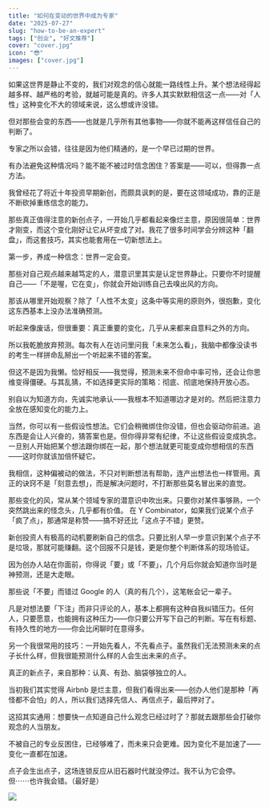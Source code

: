 ```yaml
---
title: "如何在变动的世界中成为专家"
date: "2025-07-27"
slug: "how-to-be-an-expert"
tags: ["创业", "好文推荐"]
cover: "cover.jpg"
icon: "😎"
images: ["cover.jpg"]
---
```

如果这世界是静止不变的，我们对观念的信心就能一路线性上升。某个想法经得起越多样、越严格的考验，就越可能是真的。许多人其实默默相信这一点——对「人性」这种变化不大的领域来说，这么想或许没错。



但对那些会变的东西——也就是几乎所有其他事物——你就不能再这样信任自己的判断了。



专家之所以会错，往往是因为他们精通的，是一个早已过期的世界。



有办法避免这种情况吗？能不能不被过时信念困住？答案是——可以，但得靠一点方法。



我曾经花了将近十年投资早期新创，而颇具讽刺的是，要在这领域成功，靠的正是不断砍掉重练信念的能力。



那些真正值得注意的新创点子，一开始几乎都看起来像烂主意，原因很简单：世界才刚变，而这个变化刚好让它从坏变成了对。我花了很多时间学会分辨这种「翻盘」，而这套技巧，其实也能套用在一切新想法上。



第一步，养成一种信念：世界一定会变。



那些对自己观点越来越笃定的人，潜意识里其实是认定世界静止。只要你不时提醒自己——「不是喔，它在变」，你就会开始训练自己去嗅出风的方向。



那该从哪里开始观察？除了「人性不太变」这条中等实用的原则外，很抱歉，变化这东西基本上没办法准确预测。



听起来像废话，但很重要：真正重要的变化，几乎从来都来自意料之外的方向。



所以我乾脆放弃预测。每次有人在访问里问我「未来怎么看」，我脑中都像没读书的考生一样拼命乱掰出一个听起来不错的答案。



但这不是因为我懒。恰好相反——我觉得，预测未来不但命中率可怜，还会让你思维变得僵硬。与其乱猜，不如选择更实际的策略：彻底、彻底地保持开放心态。



别自以为知道方向，先诚实地承认——我根本不知道哪边才是对的。然后把注意力全放在感知变化的能力上。



当然，你可以有一些假设性想法。它们会稍微绑住你没错，但也会驱动你前进。追东西是会让人兴奋的，猜答案也是。但你得非常有纪律，不让这些假设变成执念。
一旦别人开始把某个想法跟你绑在一起，那个想法就更可能变成你想相信的东西——这时你就该加倍怀疑它。



我相信，这种偏被动的做法，不只对判断想法有帮助，连产出想法也一样管用。真正的诀窍不是「刻意去想」，而是解决问题时，不打断那些莫名冒出来的直觉。



那些变化的风，常从某个领域专家的潜意识中吹出来。只要你对某件事够熟，一个突然跳出来的怪念头，几乎都有价值。
在 Y Combinator，如果我们说某个点子「疯了点」，那通常是称赞——搞不好还比「这点子不错」更赞。



新创投资人有极高的动机要刷新自己的信念。只要比别人早一步意识到某个点子不是垃圾，那就可能赚翻。这个回报不只是钱，更是你整个判断体系的现场验证。



因为创办人站在你面前，你得说「要」或「不要」，几个月后你就会知道你当时是神预测，还是大走眼。



那些说「不要」而错过 Google 的人（真的有几个），这笔帐会记一辈子。



凡是对想法要「下注」而非只评论的人，基本上都拥有这种自我纠错压力。任何人，只要愿意，也能拥有这种压力——你只要公开写下自己的判断。写在有标题、有持久性的地方——你会比闲聊时在意得多。



另一个我很常用的技巧：一开始先看人，不先看点子。虽然我们无法预测未来的点子长什么样，但我很能预测什么样的人会生出未来的点子。



真正的新点子，来自那种：认真、有劲、脑袋够独立的人。



当初我们其实觉得 Airbnb 是烂主意，但我们看得出来——创办人他们是那种「再怪都不会怕」的人，所以我们选择先信人、再信点子，最后押对了。



这招其实通用：想要快一点知道自己什么观念已经过时了？那就去跟那些会打破你观念的人当朋友。



不被自己的专业反困住，已经够难了，而未来只会更难。因为变化不是加速了——变化一直都在加速。



点子会生出点子，这场连锁反应从旧石器时代就没停过。我不认为它会停。
但⋯⋯也许我会错。（最好是）




![](https://prod-files-secure.s3.us-west-2.amazonaws.com/112d0858-5090-4d34-a606-b75eb8d65fd2/46476355-9cf3-4e99-9b7a-3531bc426380/1000202064.png?X-Amz-Algorithm=AWS4-HMAC-SHA256&X-Amz-Content-Sha256=UNSIGNED-PAYLOAD&X-Amz-Credential=ASIAZI2LB466X5XKCBVZ%2F20250818%2Fus-west-2%2Fs3%2Faws4_request&X-Amz-Date=20250818T223258Z&X-Amz-Expires=3600&X-Amz-Security-Token=IQoJb3JpZ2luX2VjEGYaCXVzLXdlc3QtMiJHMEUCID0%2FT%2BL8TPjyZZXALCo1PxkQhKyR1hOuzr3hbhfaSoVQAiEAmFuyA81LppNVDoxdJX3P0iN7bi5uTOGaz%2BcPBVRcNK8qiAQIr%2F%2F%2F%2F%2F%2F%2F%2F%2F%2F%2FARAAGgw2Mzc0MjMxODM4MDUiDCl7lnBz0NSDBX0OEircA7Y6rQbg2pEYEKXovhiQOr%2BAJE1KzWzsZsBmsLxS%2FLx5UfL8mqFNTvHri9lwPd1oAPDEbWVerUaORuPYkgJx3qZRB%2FbW2w41FDvgSht2mlx9912TcrShuRs61EPbjslxfzTIHlSBq162jb2SdgDRQYvdJ0N8B%2BHU0PfRt%2F%2F4TvyKyU7vbI5hlGWnfyRIfn0LEd8VuG%2Br%2FhJQjKwxl8vyR9XowGJ0%2FbNWah1fi7jUPC3kFpBxX%2BLrfuVSrXaBg47GmdSfaBH1lDaHOLZxwpLofbl%2FqxVT4a3sKVUuAOO%2BsI0ONuZXZDnxu%2Bg0KrjMPccTloTLdwpXRsFAcXYVtN8g1vlNu05JTrQy%2FQBeFs2kZE7hhWZW3n1gUfWt0UXYnjIsnWOxC5joac1suY4x7%2BhC9Xj6DmJyLCldkZNYUMIKCxmJWvNMpzxcnFRV8TwaSidxBiU1YlkoMGNGYOZxUX6YAvPzcpEtCZCcYmWakyVgKI9U2%2BbV9A71erfhKa%2FFR%2BAu%2BBan9Dj1yWzai0uK9NZwesOXU%2BKQlZu2hI0Oi%2FpMZm2IDvVew%2BaVNbSWp4F35aTHJlg0IlKxIP5sLHGMQj8Swg3UIjaYFpzWeBikPh%2Bn6RGHhl%2FTRGqAnLT7rZJwMIDAjsUGOqUBhcvse1Vxg%2FUGfm7MdKgt3WaAL0xqT6V%2F0WIQ%2BwL5glE0VePA9Ic0WYOiT2FfTOqBOe32zh55NDSeCkzN%2FnOAlPwmMMHztmK8MtlvES2LPj3GtLmn4%2BaoI0v8CfV9qCR79YLTjmaaZWy7O2ShjKdtvD%2BXE34CtqRWzEzjYDGoomdi%2FkOl9LCcHpyr9aLv0qZLEroRCtvRtUXiei9bV743KyMpJDMw&X-Amz-Signature=d559a82add4ca166becc63485f32a3cde55c46c3118d3a057dd13539dc267ebd&X-Amz-SignedHeaders=host&x-amz-checksum-mode=ENABLED&x-id=GetObject)

